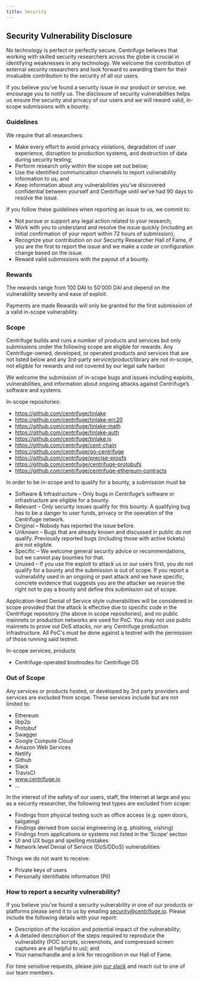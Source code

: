 ```yaml
---
title: Security
---
```


<Section>
<Row>
<Col span={8}>

# Security Vulnerability Disclosure

No technology is perfect or perfectly secure. Centrifuge believes that working with skilled security researchers across the globe is crucial in identifying weaknesses in any technology. We welcome the contribution of external security researchers and look forward to awarding them for their invaluable contribution to the security of all our users.

If you believe you've found a security issue in our product or service, we encourage you to notify us. The disclosure of security vulnerabilities helps us ensure the security and privacy of our users and we will reward valid, in-scope submissions with a bounty.

### Guidelines

We require that all researchers:

- Make every effort to avoid privacy violations, degradation of user experience, disruption to production systems, and destruction of data during security testing;
- Perform research only within the scope set out below;
- Use the identified communication channels to report vulnerability information to us; and
- Keep information about any vulnerabilities you’ve discovered confidential between yourself and Centrifuge until we’ve had 90 days to resolve the issue.

If you follow these guidelines when reporting an issue to us, we commit to:

- Not pursue or support any legal action related to your research;
- Work with you to understand and resolve the issue quickly (including an initial confirmation of your report within 72 hours of submission);
- Recognize your contribution on our Security Researcher Hall of Fame, if you are the first to report the issue and we make a code or configuration change based on the issue.
- Reward valid submissions with the payout of a bounty.

### Rewards

The rewards range from 100 DAI to 50'000 DAI and depend on the vulnerability severity and ease of exploit.

Payments are made Rewards will only be granted for the first submission of a valid in-scope vulnerability.

### Scope

Centrifuge builds and runs a number of products and services but only submissions under the following scope are eligible for rewards. Any Centrifuge-owned, developed, or operated products and services that are not listed below and any 3rd-party service/product/library are not in-scope, not eligible for rewards and not covered by our legal safe harbor.

We welcome the submission of in-scope bugs and issues including exploits, vulnerabilities, and information about ongoing attacks against Centrifuge’s software and systems.

In-scope repositories:

- https://github.com/centrifuge/tinlake
- https://github.com/centrifuge/tinlake-erc20
- https://github.com/centrifuge/tinlake-math
- https://github.com/centrifuge/tinlake-auth
- https://github.com/centrifuge/tinlake.js
- https://github.com/centrifuge/cent-chain
- https://github.com/centrifuge/go-centrifuge
- https://github.com/centrifuge/precise-proofs
- https://github.com/centrifuge/centrifuge-protobufs
- https://github.com/centrifuge/centrifuge-ethereum-contracts

In order to be in-scope and to qualify for a bounty, a submission must be

- Software & Infrastructure – Only bugs in Centrifuge’s software or infrastructure are eligible for a bounty.
- Relevant – Only security issues qualify for this bounty. A qualifying bug has to be a danger to user funds, privacy or the operation of the Centrifuge network.
- Original – Nobody has reported the issue before.
- Unknown – Bugs that are already known and discussed in public do not qualify. Previously reported bugs (including those with active tickets) are not eligible.
- Specific – We welcome general security advice or recommendations, but we cannot pay bounties for that.
- Unused – If you use the exploit to attack us or our users first, you do not qualify for a bounty and the submission is out of scope. If you report a vulnerability used in an ongoing or past attack and we have specific, concrete evidence that suggests you are the attacker we reserve the right not to pay a bounty and define this submission out of scope.

Application-level Denial of Service style vulnerabilities will be considered in scope provided that the attack is effective due to specific code in the Centrifuge repository (the above in scope repositories), and no public mainnets or production networks are used for PoC. You may not use public mainnets to prove out DoS attacks, nor any Centrifuge production infrastructure. All PoC's must be done against a testnet with the permission of those running said testnet.

In-scope services, products

- Centrifuge-operated bootnodes for Centrifuge OS

### Out of Scope

Any services or products hosted, or developed by 3rd party providers and services are excluded from scope. These services include but are not limited to:

- Ethereum
- libp2p
- Protobuf
- Swagger
- Google Compute Cloud
- Amazon Web Services
- Netlify
- Github
- Slack
- TravisCI
- www.centrifuge.io
- ...

In the interest of the safety of our users, staff, the Internet at large and you as a security researcher, the following test types are excluded from scope:

- Findings from physical testing such as office access (e.g. open doors, tailgating)
- Findings derived from social engineering (e.g. phishing, vishing)
- Findings from applications or systems not listed in the ‘Scope’ section
- UI and UX bugs and spelling mistakes
- Network level Denial of Service (DoS/DDoS) vulnerabilities

Things we do not want to receive:
 
- Private keys of users
- Personally identifiable information (PII)

### How to report a security vulnerability?

If you believe you’ve found a security vulnerability in one of our products or platforms please send it to us by emailing security@centrifuge.io. Please include the following details with your report:

- Description of the location and potential impact of the vulnerability;
- A detailed description of the steps required to reproduce the vulnerability (POC scripts, screenshots, and compressed screen captures are all helpful to us); and
- Your name/handle and a link for recognition in our Hall of Fame.

For time sensitive requests, please join [our slack](https://centrifuge.io/slack) and reach out to one of our team members.

</Col>
</Row>
</Section>
